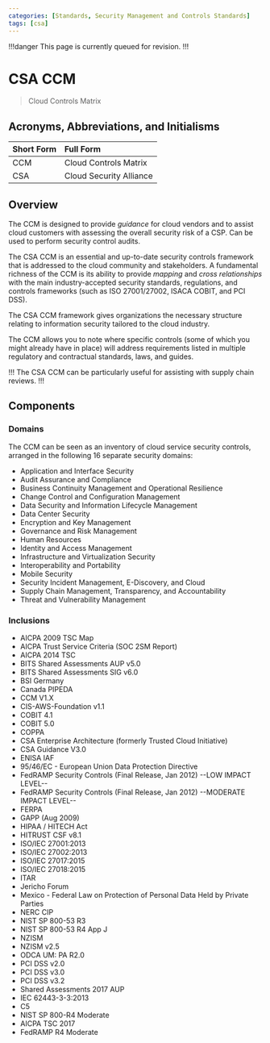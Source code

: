 ```yaml
---
categories: [Standards, Security Management and Controls Standards]
tags: [csa]
---
```


!!!danger
This page is currently queued for revision.
!!!

# CSA CCM

> Cloud Controls Matrix

## Acronyms, Abbreviations, and Initialisms

Short Form | Full Form
:--- | :---
CCM | Cloud Controls Matrix
CSA | Cloud Security Alliance

## Overview

The CCM is designed to provide *guidance* for cloud vendors and to assist cloud customers with assessing the overall security risk of a CSP. Can be used to perform security control audits.

The CSA CCM is an essential and up-to-date security controls framework that is addressed to the cloud community and stakeholders. A fundamental richness of the CCM is its ability to provide *mapping* and *cross relationships* with the main industry-accepted security standards, regulations, and controls frameworks (such as ISO 27001/27002, ISACA COBIT, and PCI DSS).

The CSA CCM framework gives organizations the necessary structure relating to information security tailored to the cloud industry.

The CCM allows you to note where specific controls (some of which you might already have in place) will address requirements listed in multiple regulatory and contractual standards, laws, and guides.

!!!
The CSA CCM can be particularly useful for assisting with supply chain reviews.
!!!

## Components

### Domains

The CCM can be seen as an inventory of cloud service security controls, arranged in the following 16 separate security domains:

- Application and Interface Security
- Audit Assurance and Compliance
- Business Continuity Management and Operational Resilience
- Change Control and Configuration Management
- Data Security and Information Lifecycle Management
- Data Center Security
- Encryption and Key Management
- Governance and Risk Management
- Human Resources
- Identity and Access Management
- Infrastructure and Virtualization Security
- Interoperability and Portability
- Mobile Security
- Security Incident Management, E-Discovery, and Cloud
- Supply Chain Management, Transparency, and Accountability
- Threat and Vulnerability Management

### Inclusions

- AICPA 2009 TSC Map
- AICPA Trust Service Criteria (SOC 2SM Report)
- AICPA 2014 TSC
- BITS Shared Assessments AUP v5.0
- BITS Shared Assessments SIG v6.0
- BSI Germany
- Canada PIPEDA
- CCM V1.X
- CIS-AWS-Foundation v1.1
- COBIT 4.1
- COBIT 5.0
- COPPA
- CSA Enterprise Architecture (formerly Trusted Cloud Initiative)
- CSA Guidance V3.0
- ENISA IAF
- 95/46/EC - European Union Data Protection Directive
- FedRAMP Security Controls (Final Release, Jan 2012) --LOW IMPACT LEVEL--
- FedRAMP Security Controls (Final Release, Jan 2012) --MODERATE IMPACT LEVEL--
- FERPA
- GAPP (Aug 2009)
- HIPAA / HITECH Act
- HITRUST CSF v8.1
- ISO/IEC 27001:2013
- ISO/IEC 27002:2013
- ISO/IEC 27017:2015
- ISO/IEC 27018:2015
- ITAR
- Jericho Forum
- Mexico - Federal Law on Protection of Personal Data Held by Private Parties
- NERC CIP
- NIST SP 800-53 R3
- NIST SP 800-53 R4 App J
- NZISM
- NZISM v2.5
- ODCA UM: PA R2.0
- PCI DSS v2.0
- PCI DSS v3.0
- PCI DSS v3.2
- Shared Assessments 2017 AUP
- IEC 62443-3-3:2013
- C5
- NIST SP 800-R4 Moderate
- AICPA TSC 2017
- FedRAMP R4 Moderate
